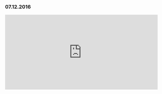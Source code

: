 ### 07.12.2016

<iframe src="https://www.facebook.com/plugins/post.php?href=https%3A%2F%2Fwww.facebook.com%2FBrabanconne80%2Fposts%2F1832773760337097%3A0&width=500" width="500" height="246" style="border:none;overflow:hidden" scrolling="no" frameborder="0" allowTransparency="true"></iframe>

